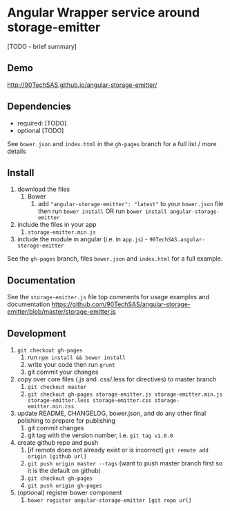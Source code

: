 # Angular Wrapper service around storage-emitter

[TODO - brief summary]

## Demo
http://90TechSAS.github.io/angular-storage-emitter/

## Dependencies
- required:
	[TODO]
- optional
	[TODO]

See `bower.json` and `index.html` in the `gh-pages` branch for a full list / more details

## Install
1. download the files
	1. Bower
		1. add `"angular-storage-emitter": "latest"` to your `bower.json` file then run `bower install` OR run `bower install angular-storage-emitter`
2. include the files in your app
	1. `storage-emitter.min.js`
3. include the module in angular (i.e. in `app.js`) - `90TechSAS.angular-storage-emitter`

See the `gh-pages` branch, files `bower.json` and `index.html` for a full example.


## Documentation
See the `storage-emitter.js` file top comments for usage examples and documentation
https://github.com/90TechSAS/angular-storage-emitter/blob/master/storage-emitter.js


## Development

1. `git checkout gh-pages`
	1. run `npm install && bower install`
	2. write your code then run `grunt`
	3. git commit your changes
2. copy over core files (.js and .css/.less for directives) to master branch
	1. `git checkout master`
	2. `git checkout gh-pages storage-emitter.js storage-emitter.min.js storage-emitter.less storage-emitter.css storage-emitter.min.css`
3. update README, CHANGELOG, bower.json, and do any other final polishing to prepare for publishing
	1. git commit changes
	2. git tag with the version number, i.e. `git tag v1.0.0`
4. create github repo and push
	1. [if remote does not already exist or is incorrect] `git remote add origin [github url]`
	2. `git push origin master --tags` (want to push master branch first so it is the default on github)
	3. `git checkout gh-pages`
	4. `git push origin gh-pages`
5. (optional) register bower component
	1. `bower register angular-storage-emitter [git repo url]`
